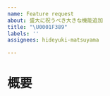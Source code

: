 ```yaml
---
name: Feature request
about: 盛大に祝うべき大きな機能追加
title: "\U0001F389"
labels: ''
assignees: hideyuki-matsuyama

---
```


# 概要
